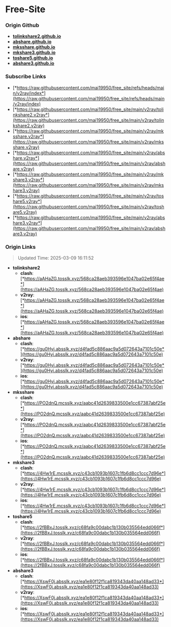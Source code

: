 # Free-Site

### Origin Github

- [**tolinkshare2.github.io**](https://github.com/tolinkshare2/tolinkshare2.github.io)
- [**abshare.github.io**](https://github.com/abshare/abshare.github.io)
- [**mksshare.github.io**](https://github.com/mksshare/mksshare.github.io)
- [**mkshare3.github.io**](https://github.com/mkshare3/mkshare3.github.io)
- [**toshare5.github.io**](https://github.com/toshare5/toshare5.github.io)
- [**abshare3.github.io**](https://github.com/abshare3/abshare3.github.io)

### Subscribe Links

- [*https://raw.githubusercontent.com/mai19950/free_site/refs/heads/main/v2ray/index*](https://raw.githubusercontent.com/mai19950/free_site/refs/heads/main/v2ray/index)
- [*https://raw.githubusercontent.com/mai19950/free_site/main/v2ray/tolinkshare2.v2ray*](https://raw.githubusercontent.com/mai19950/free_site/main/v2ray/tolinkshare2.v2ray)
- [*https://raw.githubusercontent.com/mai19950/free_site/main/v2ray/mksshare.v2ray*](https://raw.githubusercontent.com/mai19950/free_site/main/v2ray/mksshare.v2ray)
- [*https://raw.githubusercontent.com/mai19950/free_site/main/v2ray/abshare.v2ray*](https://raw.githubusercontent.com/mai19950/free_site/main/v2ray/abshare.v2ray)
- [*https://raw.githubusercontent.com/mai19950/free_site/main/v2ray/mkshare3.v2ray*](https://raw.githubusercontent.com/mai19950/free_site/main/v2ray/mkshare3.v2ray)
- [*https://raw.githubusercontent.com/mai19950/free_site/main/v2ray/toshare5.v2ray*](https://raw.githubusercontent.com/mai19950/free_site/main/v2ray/toshare5.v2ray)
- [*https://raw.githubusercontent.com/mai19950/free_site/main/v2ray/abshare3.v2ray*](https://raw.githubusercontent.com/mai19950/free_site/main/v2ray/abshare3.v2ray)

### Origin Links

> Updated Time: 2025-03-09 16:11:52

- **tolinkshare2**
  - **clash**: [*https://aAHaZG.tosslk.xyz/568ca28aeb393596e1047ba02e65f4ae*](https://aAHaZG.tosslk.xyz/568ca28aeb393596e1047ba02e65f4ae)
  - **v2ray**: [*https://aAHaZG.tosslk.xyz/568ca28aeb393596e1047ba02e65f4ae*](https://aAHaZG.tosslk.xyz/568ca28aeb393596e1047ba02e65f4ae)
  - **ios**: [*https://aAHaZG.tosslk.xyz/568ca28aeb393596e1047ba02e65f4ae*](https://aAHaZG.tosslk.xyz/568ca28aeb393596e1047ba02e65f4ae)
- **abshare**
  - **clash**: [*https://gu0Hyi.absslk.xyz/d4fad5c886aac9a5d072643a7101c50e*](https://gu0Hyi.absslk.xyz/d4fad5c886aac9a5d072643a7101c50e)
  - **v2ray**: [*https://gu0Hyi.absslk.xyz/d4fad5c886aac9a5d072643a7101c50e*](https://gu0Hyi.absslk.xyz/d4fad5c886aac9a5d072643a7101c50e)
  - **ios**: [*https://gu0Hyi.absslk.xyz/d4fad5c886aac9a5d072643a7101c50e*](https://gu0Hyi.absslk.xyz/d4fad5c886aac9a5d072643a7101c50e)
- **mksshare**
  - **clash**: [*https://PO2dnQ.mcsslk.xyz/aabc41d2639833500e1cc67387abf25e*](https://PO2dnQ.mcsslk.xyz/aabc41d2639833500e1cc67387abf25e)
  - **v2ray**: [*https://PO2dnQ.mcsslk.xyz/aabc41d2639833500e1cc67387abf25e*](https://PO2dnQ.mcsslk.xyz/aabc41d2639833500e1cc67387abf25e)
  - **ios**: [*https://PO2dnQ.mcsslk.xyz/aabc41d2639833500e1cc67387abf25e*](https://PO2dnQ.mcsslk.xyz/aabc41d2639833500e1cc67387abf25e)
- **mkshare3**
  - **clash**: [*https://4Hw1rE.mcsslk.xyz/c43cb1093b1607c1fb6d8cc1ccc7d96e*](https://4Hw1rE.mcsslk.xyz/c43cb1093b1607c1fb6d8cc1ccc7d96e)
  - **v2ray**: [*https://4Hw1rE.mcsslk.xyz/c43cb1093b1607c1fb6d8cc1ccc7d96e*](https://4Hw1rE.mcsslk.xyz/c43cb1093b1607c1fb6d8cc1ccc7d96e)
  - **ios**: [*https://4Hw1rE.mcsslk.xyz/c43cb1093b1607c1fb6d8cc1ccc7d96e*](https://4Hw1rE.mcsslk.xyz/c43cb1093b1607c1fb6d8cc1ccc7d96e)
- **toshare5**
  - **clash**: [*https://2fBBxJ.tosslk.xyz/c68fa9c00dabc1b130b035564edd066f*](https://2fBBxJ.tosslk.xyz/c68fa9c00dabc1b130b035564edd066f)
  - **v2ray**: [*https://2fBBxJ.tosslk.xyz/c68fa9c00dabc1b130b035564edd066f*](https://2fBBxJ.tosslk.xyz/c68fa9c00dabc1b130b035564edd066f)
  - **ios**: [*https://2fBBxJ.tosslk.xyz/c68fa9c00dabc1b130b035564edd066f*](https://2fBBxJ.tosslk.xyz/c68fa9c00dabc1b130b035564edd066f)
- **abshare3**
  - **clash**: [*https://XswF0j.absslk.xyz/ea1e80f12f1ca819343da40aa148ad33*](https://XswF0j.absslk.xyz/ea1e80f12f1ca819343da40aa148ad33)
  - **v2ray**: [*https://XswF0j.absslk.xyz/ea1e80f12f1ca819343da40aa148ad33*](https://XswF0j.absslk.xyz/ea1e80f12f1ca819343da40aa148ad33)
  - **ios**: [*https://XswF0j.absslk.xyz/ea1e80f12f1ca819343da40aa148ad33*](https://XswF0j.absslk.xyz/ea1e80f12f1ca819343da40aa148ad33)
